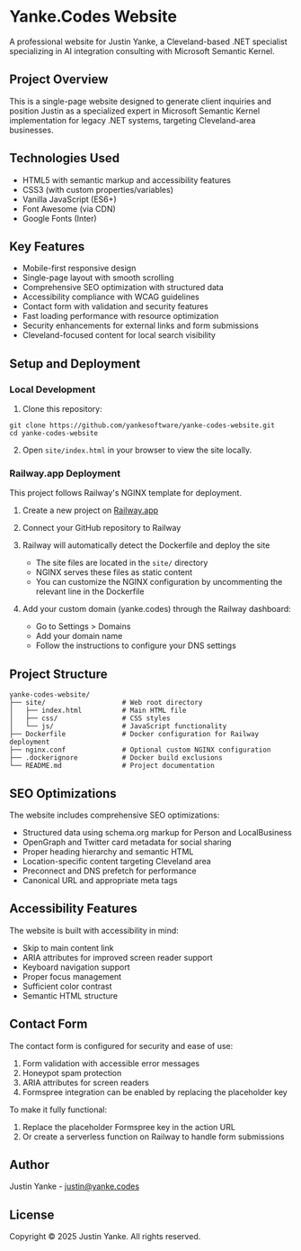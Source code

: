 # Yanke.Codes Website

A professional website for Justin Yanke, a Cleveland-based .NET specialist specializing in AI integration consulting with Microsoft Semantic Kernel.

## Project Overview

This is a single-page website designed to generate client inquiries and position Justin as a specialized expert in Microsoft Semantic Kernel implementation for legacy .NET systems, targeting Cleveland-area businesses.

## Technologies Used

- HTML5 with semantic markup and accessibility features
- CSS3 (with custom properties/variables)
- Vanilla JavaScript (ES6+)
- Font Awesome (via CDN)
- Google Fonts (Inter)

## Key Features

- Mobile-first responsive design
- Single-page layout with smooth scrolling
- Comprehensive SEO optimization with structured data
- Accessibility compliance with WCAG guidelines
- Contact form with validation and security features
- Fast loading performance with resource optimization
- Security enhancements for external links and form submissions
- Cleveland-focused content for local search visibility

## Setup and Deployment

### Local Development

1. Clone this repository:
```
git clone https://github.com/yankesoftware/yanke-codes-website.git
cd yanke-codes-website
```

2. Open `site/index.html` in your browser to view the site locally.

### Railway.app Deployment

This project follows Railway's NGINX template for deployment.

1. Create a new project on [Railway.app](https://railway.app/)

2. Connect your GitHub repository to Railway

3. Railway will automatically detect the Dockerfile and deploy the site
   - The site files are located in the `site/` directory
   - NGINX serves these files as static content
   - You can customize the NGINX configuration by uncommenting the relevant line in the Dockerfile

4. Add your custom domain (yanke.codes) through the Railway dashboard:
   - Go to Settings > Domains
   - Add your domain name
   - Follow the instructions to configure your DNS settings

## Project Structure

```
yanke-codes-website/
├── site/                   # Web root directory
│   ├── index.html          # Main HTML file
│   ├── css/                # CSS styles
│   └── js/                 # JavaScript functionality
├── Dockerfile              # Docker configuration for Railway deployment
├── nginx.conf              # Optional custom NGINX configuration
├── .dockerignore           # Docker build exclusions
└── README.md               # Project documentation
```

## SEO Optimizations

The website includes comprehensive SEO optimizations:

- Structured data using schema.org markup for Person and LocalBusiness
- OpenGraph and Twitter card metadata for social sharing
- Proper heading hierarchy and semantic HTML
- Location-specific content targeting Cleveland area
- Preconnect and DNS prefetch for performance
- Canonical URL and appropriate meta tags

## Accessibility Features

The website is built with accessibility in mind:

- Skip to main content link
- ARIA attributes for improved screen reader support
- Keyboard navigation support
- Proper focus management
- Sufficient color contrast
- Semantic HTML structure

## Contact Form

The contact form is configured for security and ease of use:

1. Form validation with accessible error messages
2. Honeypot spam protection
3. ARIA attributes for screen readers
4. Formspree integration can be enabled by replacing the placeholder key

To make it fully functional:
1. Replace the placeholder Formspree key in the action URL 
2. Or create a serverless function on Railway to handle form submissions

## Author

Justin Yanke - [justin@yanke.codes](mailto:justin@yanke.codes)

## License

Copyright © 2025 Justin Yanke. All rights reserved.
